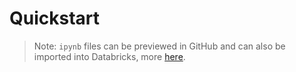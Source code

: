 # Quickstart

> Note: `ipynb` files can be previewed in GitHub and can also be imported into Databricks, more [here](https://docs.databricks.com/en/notebooks/notebook-export-import.html).
